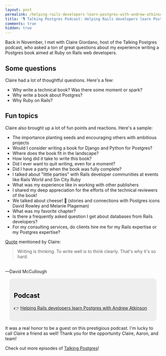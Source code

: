 ```yaml
---
layout: post
permalink: /helping-rails-developers-learn-postgres-with-andrew-atkinson
title: '🎙️ Talking Postgres Podcast: Helping Rails developers learn Postgres with Andrew Atkinson'
comments: true
hidden: true
---
```


Back in November, I met with Claire Giordano, host of the Talking Postgres podcast, who asked a ton of great questions about my experience writing a Postgres book aimed at Ruby on Rails web developers.

## Some questions
Claire had a lot of thoughtful questions. Here's a few:

- Why write a technical book? Was there some moment or spark?
- Why write a book about Postgres?
- Why Ruby on Rails?

## Fun topics
Claire also brought up a lot of fun points and reactions. Here's a sample:

- The importance planting seeds and encouraging others with ambitious projects
- Would I consider writing a book for Django and Python for Postgres?
- Where does the book fit in the landscape?
- How long did it take to write this book?
- Did I ever want to quit writing, even for a moment?
- Did I have a party when the book was fully complete?
- I talked about "little parties" with Rails developer communities at events like Rails World and Sin City Ruby
- What was my experience like in working with other publishers
- I shared my deep appreciation for the efforts of the technical reviewers of the book!
- We talked about cheese! 🧀 (stories and connections with Postgres icons David Rowley and Melanie Plageman)
- What was my favorite chapter?
- Is there a frequently asked question I get about databases from Rails developers?
- For my consulting services, do clients hire me for my Rails expertise or my Postgres expertise?

[Quote](https://www.goodreads.com/quotes/320581) mentioned by Claire:

> Writing is thinking. To write well is to think clearly. That's why it's so hard.
<br/>
—David McCullough

<!-- Callout box -->
<section>
<div style="border-radius:0.8em;background-color:#eee;padding:1em;margin:1em;color:#000;">
<h2>Podcast</h2>
<p>👉 <a href="https://talkingpostgres.com/episodes/helping-rails-developers-learn-postgres-with-andrew-atkinson/transcript">Helping Rails developers learn Postgres with Andrew Atkinson</a></p>
</div>
</section>

It was a real honor to be a guest on this prestigious podcast. I'm lucky to call Claire a friend as well! Thank you for the opportunity Claire, Aaron, and team!

Check out more episodes of [Talking Postgres](https://talkingpostgres.com)!
